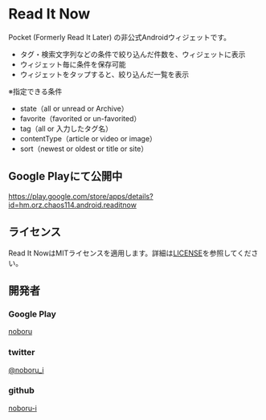 # Read It Now

Pocket (Formerly Read It Later) の非公式Androidウィジェットです。
* タグ・検索文字列などの条件で絞り込んだ件数を、ウィジェットに表示
* ウィジェット毎に条件を保存可能
* ウィジェットをタップすると、絞り込んだ一覧を表示

※指定できる条件
* state（all or unread or Archive）
* favorite（favorited or un-favorited）
* tag（all or 入力したタグ名）
* contentType（article or video or image）
* sort（newest or oldest or title or site）

## Google Playにて公開中
https://play.google.com/store/apps/details?id=hm.orz.chaos114.android.readitnow

## ライセンス
Read It NowはMITライセンスを適用します。詳細は[LICENSE](https://github.com/noboru-i/ReadItNow/blob/master/LICENSE)を参照してください。

## 開発者
### Google Play
[noboru](https://play.google.com/store/apps/developer?id=noboru)
### twitter
[@noboru_i](https://twitter.com/noboru_i)
### github
[noboru-i](https://github.com/noboru-i)